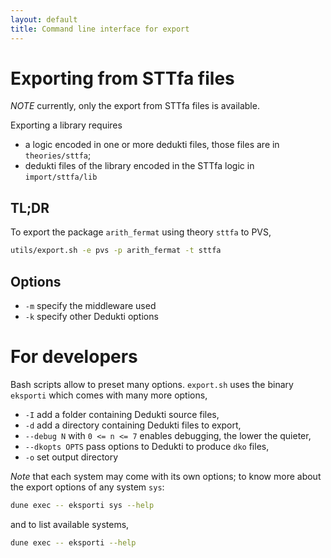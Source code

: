 ```yaml
---
layout: default
title: Command line interface for export
---
```

# Exporting from STTfa files
*NOTE* currently, only the export from STTfa files is available.

Exporting a library requires
- a logic encoded in one or more dedukti files, those files are in `theories/sttfa`;
- dedukti files of the library encoded in the STTfa logic in `import/sttfa/lib`

## TL;DR
To export the package `arith_fermat` using theory `sttfa` to PVS,
```bash
utils/export.sh -e pvs -p arith_fermat -t sttfa
```
## Options
- `-m` specify the middleware used
- `-k` specify other Dedukti options

# For developers
Bash scripts allow to preset many options. `export.sh` uses the binary
`eksporti` which comes with many more options,

- `-I` add a folder containing Dedukti source files,
- `-d` add a directory containing Dedukti files to export,
- `--debug N` with `0 <= n <= 7` enables debugging, the lower the quieter,
- `--dkopts OPTS` pass options to Dedukti to produce `dko` files,
- `-o` set output directory

*Note* that each system may come with its own options;
to know more about the export options of any system `sys`:
```bash
dune exec -- eksporti sys --help
```
and to list available systems,
```bash
dune exec -- eksporti --help
```
